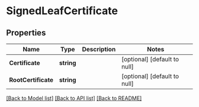 # SignedLeafCertificate

## Properties
Name | Type | Description | Notes
------------ | ------------- | ------------- | -------------
**Certificate** | **string** |  | [optional] [default to null]
**RootCertificate** | **string** |  | [optional] [default to null]

[[Back to Model list]](../README.md#documentation-for-models) [[Back to API list]](../README.md#documentation-for-api-endpoints) [[Back to README]](../README.md)

